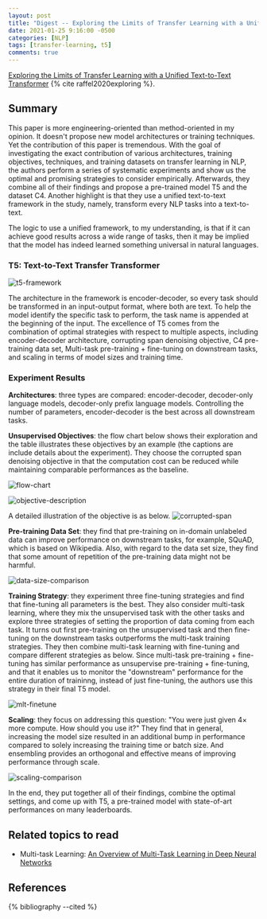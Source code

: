 ```yaml
---
layout: post
title: "Digest -- Exploring the Limits of Transfer Learning with a Unified Text-to-Text Transformer"
date: 2021-01-25 9:16:00 -0500
categories: [NLP]
tags: [transfer-learning, t5]
comments: true
---
```


[Exploring the Limits of Transfer Learning with a Unified Text-to-Text Transformer](https://arxiv.org/abs/1910.10683)  {% cite raffel2020exploring %}.

## Summary
This paper is more engineering-oriented than method-oriented in my opinion. It doesn't propose new model architectures or training techniques. Yet the contribution of this paper is tremendous. With the goal of investigating the exact contribution of various architectures, training objectives, techniques, and training datasets on transfer learning in NLP, the authors perform a series of systematic experiments and show us the optimal and promising strategies to consider empirically. Afterwards, they combine all of their findings and propose a pre-trained model T5 and the dataset C4. Another highlight is that they use a unified text-to-text framework in the study, namely, transform every NLP tasks into a text-to-text.

The logic to use a unified framework, to my understanding, is that if it can achieve good results across a wide range of tasks, then it may be implied that the model has indeed learned something universal in natural languages.

### T5: Text-to-Text Transfer Transformer

![t5-framework]({{site.baseurl}}/assets/img/posts/20210125-t5-figure1.png)

The architecture in the framework is encoder-decoder, so every task should be transformed in an input-output format, where both are text. To help the model identify the specific task to perform, the task name is appended at the beginning of the input. The excellence of T5 comes from the combination of optimal strategies with respect to multiple aspects, including encoder-decoder architecture, corrupting span denoising objective, C4 pre-training data set, Multi-task pre-training + fine-tuning on downstream tasks, and scaling in terms of model sizes and training time.

### Experiment Results
**Architectures**: three types are compared: encoder-decoder, decoder-only language models, decoder-only prefix language models. Controlling the number of parameters, encoder-decoder is the best across all downstream tasks.


**Unsupervised Objectives**: the flow chart below shows their exploration and the table illustrates these objectives by an example (the captions are include details about the experiment). They choose the corrupted span denoising objective in that the computation cost can be reduced while maintaining comparable performances as the baseline. 

![flow-chart]({{site.baseurl}}/assets/img/posts/20210125-t5-figure5.png)

![objective-description]({{site.baseurl}}/assets/img/posts/20210125-t5-table3.png)

A detailed illustration of the objective is as below.
![corrupted-span]({{site.baseurl}}/assets/img/posts/20210125-t5-figure2.png)


**Pre-training Data Set**: they find that pre-training on in-domain unlabeled data can improve performance on downstream tasks, for example, SQuAD, which is based on Wikipedia. Also, with regard to the data set size, they find that some amount of repetition of the pre-training data might not be harmful.

![data-size-comparison]({{site.baseurl}}/assets/img/posts/20210125-t5-table9.png)


**Training Strategy**: they experiment three fine-tuning strategies and find that fine-tuning all parameters is the best. They also consider multi-task learning, where they mix the unsupervised task with the other tasks and explore three strategies of setting the proportion of data coming from each task. It turns out first pre-training on the unsupervised task and then fine-tuning on the downstream tasks outperforms the multi-task training strategies. They then combine multi-task learning with fine-tuning and compare different strategies as below. Since multi-task pre-training + fine-tuning has similar performance as unsupervise pre-training + fine-tuning, and that it enables us to monitor the "downstream" performance for the entire duration of traininng, instead of just fine-tuning, the authors use this strategy in their final T5 model.

![mlt-finetune]({{site.baseurl}}/assets/img/posts/20210125-t5-table12.png)

**Scaling**: they focus on addressing this question: "You were just given 4× more compute. How should you use it?" They find that in general, increasing the model size resulted in an additional bump in performance compared to solely increasing the training time or batch size. And ensembling provides an orthogonal and effective means of improving performance through scale.

![scaling-comparison]({{site.baseurl}}/assets/img/posts/20210125-t5-table13.png)


In the end, they put together all of their findings, combine the optimal settings, and come up with T5, a pre-trained model with state-of-art performances on many leaderboards.

## Related topics to read
- Multi-task Learning: [An Overview of Multi-Task Learning in Deep Neural Networks](https://ruder.io/multi-task/)

## References

<!-- {% cite  %} -->

{% bibliography --cited %}
